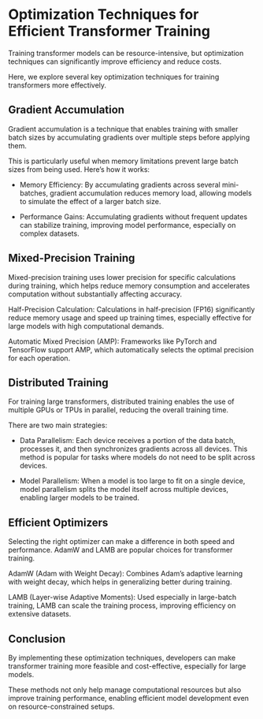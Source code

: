 # Optimization Techniques for Efficient Transformer Training

Training transformer models can be resource-intensive, but optimization techniques can significantly improve efficiency and reduce costs.

Here, we explore several key optimization techniques for training transformers more effectively.

## Gradient Accumulation

Gradient accumulation is a technique that enables training with smaller batch sizes by accumulating gradients over multiple steps before applying them.

This is particularly useful when memory limitations prevent large batch sizes from being used. Here’s how it works:

- Memory Efficiency: By accumulating gradients across several mini-batches, gradient accumulation reduces memory load, allowing models to simulate the effect of a larger batch size.

- Performance Gains: Accumulating gradients without frequent updates can stabilize training, improving model performance, especially on complex datasets.

## Mixed-Precision Training

Mixed-precision training uses lower precision for specific calculations during training, which helps reduce memory consumption and accelerates computation without substantially affecting accuracy.

Half-Precision Calculation: Calculations in half-precision (FP16) significantly reduce memory usage and speed up training times, especially effective for large models with high computational demands.

Automatic Mixed Precision (AMP): Frameworks like PyTorch and TensorFlow support AMP, which automatically selects the optimal precision for each operation.

## Distributed Training

For training large transformers, distributed training enables the use of multiple GPUs or TPUs in parallel, reducing the overall training time.

There are two main strategies:

- Data Parallelism: Each device receives a portion of the data batch, processes it, and then synchronizes gradients across all devices. This method is popular for tasks where models do not need to be split across devices.

- Model Parallelism: When a model is too large to fit on a single device, model parallelism splits the model itself across multiple devices, enabling larger models to be trained.

## Efficient Optimizers

Selecting the right optimizer can make a difference in both speed and performance. AdamW and LAMB are popular choices for transformer training.

AdamW (Adam with Weight Decay): Combines Adam’s adaptive learning with weight decay, which helps in generalizing better during training.

LAMB (Layer-wise Adaptive Moments): Used especially in large-batch training, LAMB can scale the training process, improving efficiency on extensive datasets.

## Conclusion

By implementing these optimization techniques, developers can make transformer training more feasible and cost-effective, especially for large models.

These methods not only help manage computational resources but also improve training performance, enabling efficient model development even on resource-constrained setups.
